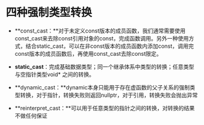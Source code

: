 # 四种强制类型转换

- **const_cast：**对于未定义const版本的成员函数，我们通常需要使用const_cast来去除const引用对象的const，完成函数调用。另外一种使用方式，结合static_cast，可以在非const版本的成员函数内添加const，调用完const版本的成员函数后，再使用const_cast去除const限定。
- **static_cast**：完成基础数据类型；同一个继承体系中类型的转换；任意类型与空指针类型void* 之间的转换。 

- **dynamic_cast：**dynamic本身只能用于存在虚函数的父子关系的强制类型转换，对于指针，转换失败则返回nullptr，对于引用，转换失败会抛出异常
- **reinterpret_cast：**可以用于任意类型的指针之间的转换，对转换的结果不做任何保证

